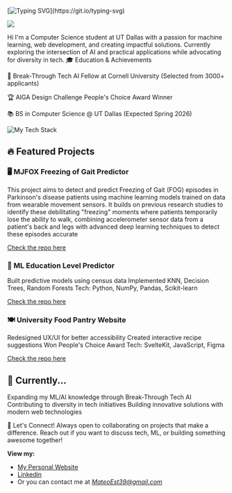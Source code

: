 [![Typing SVG](https://readme-typing-svg.demolab.com?font=Quantico&pause=1000&color=62B1F7&width=435&lines=Hello+there!)](https://git.io/typing-svg)

![](https://kappa.lol/b17l4)

Hi I'm a Computer Science student at UT Dallas with a passion for machine learning, web development, and creating impactful solutions. Currently exploring the intersection of AI and practical applications while advocating for diversity in tech.
🎓 Education & Achievements

🌟 Break-Through Tech AI Fellow at Cornell University (Selected from 3000+ applicants)

🏆 AIGA Design Challenge People's Choice Award Winner

📚 BS in Computer Science @ UT Dallas (Expected Spring 2026)

![My Tech Stack](https://github-readme-tech-stack.vercel.app/api/cards?lineCount=1&theme=gruvbox&bg=%23232323&badge=%23303030&border=%23303030&titleColor=%23fabe2b&line1=react%2Creact%2C7fec98%3Bsvelte%2Csvelte%2C96601b%3Bgo%2Cgo%2C4795b1%3Bpython%2Cpython%2C3bdb6f%3B)

## 🔥 Featured Projects

### 🖥️ MJFOX Freezing of Gait Predictor
This project aims to detect and predict Freezing of Gait (FOG) episodes in Parkinson's disease patients using machine learning models trained on data from wearable movement sensors. It builds on previous research studies to identify these debilitating "freezing" moments where patients temporarily lose the ability to walk, combining accelerometer sensor data from a patient's back and legs with advanced deep learning techniques to detect these episodes accurate

[Check the repo here](https://github.com/EmilyCarroll-del/Predicting-Freezing-of-Gait-in-Parkinson-s-Disease-Using-ML)

### 🤖 ML Education Level Predictor

Built predictive models using census data
Implemented KNN, Decision Trees, Random Forests
Tech: Python, NumPy, Pandas, Scikit-learn

[Check the repo here](https://github.com/Coda39/BTT-Final-Lab)

### 🍽️ University Food Pantry Website

Redesigned UX/UI for better accessibility
Created interactive recipe suggestions
Won People's Choice Award
Tech: SvelteKit, JavaScript, Figma

[Check the repo here](https://github.com/Coda39/Comet-Cupboard)

## 🌱 Currently...

Expanding my ML/AI knowledge through Break-Through Tech AI
Contributing to diversity in tech initiatives
Building innovative solutions with modern web technologies

🤝 Let's Connect!
Always open to collaborating on projects that make a difference. Reach out if you want to discuss tech, ML, or building something awesome together!

**View my:**
- [My Personal Website](https://koan39.dev/)
- [Linkedin](https://www.linkedin.com/in/mateo-estrada-coda/)
- Or you can contact me at *MateoEst39@gmail.com*

